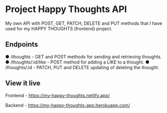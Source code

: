 # Project Happy Thoughts API

My own API with POST, GET, PATCH, DELETE and PUT methods that I have used for my HAPPY THOUGHTS (frontend) project.

## Endpoints

● /thoughts - GET and POST methods for sending and retrieving thoughts.
● /thoughts/:id/like - POST method for adding a LIKE to a thought.
● /thoughts/:id - PATCH, PUT and DELETE updating of deleting the thought.

## View it live

Frontend - https://my-happy-thoughts.netlify.app/

Backend - https://my-happy-thoughts-app.herokuapp.com/
